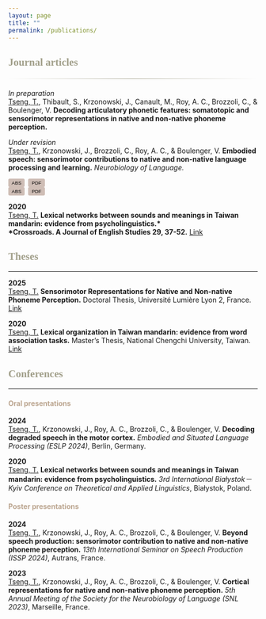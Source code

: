 ```yaml
---
layout: page
title: ""
permalink: /publications/
---
```


<style>
.gradient-divider {
  border: none;
  height: 1px;
  background: linear-gradient(to right, transparent, #A19F8A, transparent);
  margin: 20px 0;
}

h2 {
  color: #A19F8A;
  font-family: 'Constantia', serif;
}

h4 {
  color: #BBA58F; /*8A8A70 523D35*/
}

.button-group {
  display: flex;
  gap: 0.5em;
  margin-top: 0;
}

.link-btn {
  background: #CFBEB6;
  border: none;
  padding: 0.3em 0.7em;
  cursor: pointer;
  border-radius: 3px;
  font-size: 0.7em;
}

.abstract-box {
  margin-top: 0.5em;
  padding: 0.6em;
  border: 1px solid #CFBEB6;
  border-radius: 3px;
  display: none;
  font-size: 0.9em;
}
</style>

## Journal articles
<hr class="gradient-divider" />

*In preparation*  
<u>Tseng, T.</u>, Thibault, S., Krzonowski, J., Canault, M., Roy, A. C., Brozzoli, C., & Boulenger, V. <B>Decoding articulatory phonetic features: somatotopic and sensorimotor representations in native and non-native phoneme perception.</B>

<p><em>Under revision</em><br>
<u>Tseng, T.</u>, Krzonowski, J., Brozzoli, C., Roy, A. C., & Boulenger, V. <b>Embodied speech: sensorimotor contributions to native and non-native language processing and learning.</b> <em>Neurobiology of Language.</em></p>

<div class="button-group">
  <button class="link-btn" onclick="toggleAbstract(this)">ABS</button>
  <a href="https://doi.org/10.31234/osf.io/fqwe8" target="_blank">
    <button class="link-btn">PDF</button>
  </a>
</div>

<div class="button-group">
  <button class="link-btn" onclick="toggleAbstract(this)">ABS</button>
  <a href="https://doi.org/10.31234/osf.io/fqwe8" target="_blank">
    <button class="link-btn">PDF</button>
  </a>
</div>

<div class="abstract-box">
  Learning to recognize and produce foreign speech sounds can be challenging, particularly when only subtle differences distinguish these new sounds from phonemes in the native language. Functional neuroimaging evidence shows that the motor cortex is involved in speech production and in perceptual phonemic processing. This highlights the embodied nature of speech perception, predicting the potential benefits of sensorimotor-based training approaches to enhance the acquisition of foreign speech sounds. Hence, here we first review current findings on the motor contribution to not only native but also non-native phoneme perception. Available evidence has established that motor cortical activity especially shows up under non-optimal perceptual conditions, such as when native phonemes are degraded by noise or when listeners perceive non-native speech sounds. Drawing upon this evidence, we then review training paradigms that have been developed for learning foreign phonemes, with a special emphasis on those embedding manual gestures as cues to represent phonetic features of the to-be-learned speech sounds. By pointing to both strengths and caveats of available studies, this review allows us to delineate a clear framework and opens perspectives to optimize foreign phoneme learning, and ultimately support perception and production.
</div>

<script>
function toggleAbstract(button) {
  const abstractBox = button.closest('div').nextElementSibling;
  abstractBox.style.display = abstractBox.style.display === 'none' || !abstractBox.style.display
    ? 'block'
    : 'none';
}
</script>

**2020**  
<u>Tseng, T.</u> <B>Lexical networks between sounds and meanings in Taiwan mandarin: evidence from psycholinguistics.*  
*Crossroads. A Journal of English Studies 29, 37-52.</B> [Link](https://doi.org/10.15290/cr.2020.29.2.03)



## Theses

---

**2025**  
<u>Tseng, T.</u> <B>Sensorimotor Representations for Native and Non-native Phoneme Perception.</B> Doctoral Thesis, Université Lumière Lyon 2, France. [Link](https://hal.science/tel-04988192)

**2020**  
<u>Tseng, T.</u> <B>Lexical organization in Taiwan mandarin: evidence from word association tasks.</B> Master’s Thesis, National Chengchi University, Taiwan. [Link](https://doi.org/10.6814/NCCU202000123)



## Conferences

---

#### Oral presentations

**2024**  
<u>Tseng, T.</u>, Krzonowski, J., Roy, A. C., Brozzoli, C., & Boulenger, V. <B>Decoding degraded speech in the motor cortex.</B> *Embodied and Situated Language Processing (ESLP 2024)*, Berlin, Germany.

**2020**  
<u>Tseng, T.</u> <B>Lexical networks between sounds and meanings in Taiwan mandarin: evidence from psycholinguistics.</B>
*3rd International Białystok－Kyiv Conference on Theoretical and Applied Linguistics*, Białystok, Poland.


#### Poster presentations

**2024**  
<u>Tseng, T.</u>, Krzonowski, J., Roy, A. C., Brozzoli, C., & Boulenger, V. <B>Beyond speech production: sensorimotor contribution to native and non-native phoneme perception.</B> *13th International Seminar on Speech Production (ISSP 2024)*, Autrans, France.

**2023**  
<u>Tseng, T.</u>, Krzonowski, J., Roy, A. C., Brozzoli, C., & Boulenger, V. <B>Cortical representations for native and non-native phoneme perception.</B> *5th Annual Meeting of the Society for the Neurobiology of Language (SNL 2023)*, Marseille, France.
